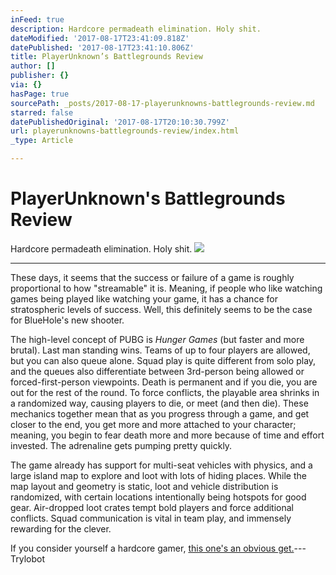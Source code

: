 ```yaml
---
inFeed: true
description: Hardcore permadeath elimination. Holy shit.
dateModified: '2017-08-17T23:41:09.818Z'
datePublished: '2017-08-17T23:41:10.806Z'
title: PlayerUnknown’s Battlegrounds Review
author: []
publisher: {}
via: {}
hasPage: true
sourcePath: _posts/2017-08-17-playerunknowns-battlegrounds-review.md
starred: false
datePublishedOriginal: '2017-08-17T20:10:30.799Z'
url: playerunknowns-battlegrounds-review/index.html
_type: Article

---
```

# PlayerUnknown's Battlegrounds Review

Hardcore permadeath elimination. Holy shit.
![](https://the-grid-user-content.s3-us-west-2.amazonaws.com/9c3e5e02-c153-4418-b2a7-fe3b77d3dd37.jpg)

---

These days, it seems that the success or failure of a game is roughly proportional to how "streamable" it is. Meaning, if people who like watching games being played like watching your game, it has a chance for stratospheric levels of success. Well, this definitely seems to be the case for BlueHole's new shooter.

The high-level concept of PUBG is _Hunger Games_ (but faster and more brutal). Last man standing wins. Teams of up to four players are allowed, but you can also queue alone. Squad play is quite different from solo play, and the queues also differentiate between 3rd-person being allowed or forced-first-person viewpoints. Death is permanent and if you die, you are out for the rest of the round. To force conflicts, the playable area shrinks in a randomized way, causing players to die, or meet (and then die). These mechanics together mean that as you progress through a game, and get closer to the end, you get more and more attached to your character; meaning, you begin to fear death more and more because of time and effort invested. The adrenaline gets pumping pretty quickly.

The game already has support for multi-seat vehicles with physics, and a large island map to explore and loot with lots of hiding places. While the map layout and geometry is static, loot and vehicle distribution is randomized, with certain locations intentionally being hotspots for good gear. Air-dropped loot crates tempt bold players and force additional conflicts. Squad communication is vital in team play, and immensely rewarding for the clever.

If you consider yourself a hardcore gamer, [this one's an obvious get.][0]--- Trylobot

[0]: http://buy.battlegroundsgame.com/